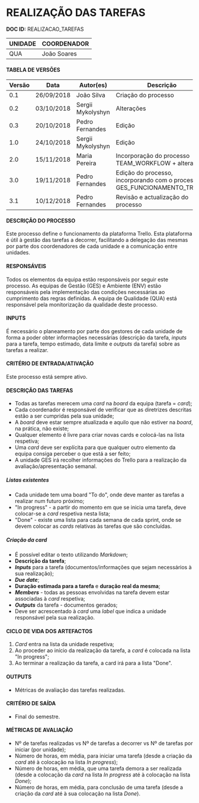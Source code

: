 # REALIZAÇÃO DAS TAREFAS

**DOC ID:** REALIZACAO_TAREFAS

| UNIDADE | COORDENADOR |
|---------|-------------|
|    QUA     |    João Soares    |   

#### TABELA DE VERSÕES

| Versão | Data | Autor(es) | Descrição |
|--------|------|---------|-----------|
|   0.1     |    26/09/2018  |    João Silva     |       Criação do processo    |
|   0.2     |    03/10/2018  |    Sergii Mykolyshyn     |       Alterações    |
|   0.3     |    20/10/2018  |    Pedro Fernandes     | Edição |
|   1.0     |    24/10/2018  |    Sergii Mykolyshyn     | Edição |
|   2.0     |    15/11/2018  | Maria Pereira | Incorporação do processo TEAM_WORKFLOW + alterações |
|3.0|19/11/2018|Pedro Fernandes|Edição do processo, incorporando com o processo GES_FUNCIONAMENTO_TRELLO
|3.1|10/12/2018|Pedro Fernandes|Revisão e actualização do processo

#### DESCRIÇÃO DO PROCESSO

Este processo define o funcionamento da plataforma Trello. Esta plataforma é útil à gestão das tarefas a decorrer, facilitando a delegação das mesmas por parte dos coordenadores de cada unidade e a comunicação entre unidades.

#### RESPONSÁVEIS

Todos os elementos da equipa estão responsáveis por seguir este processo. As equipas de Gestão (GES) e Ambiente (ENV) estão responsáveis pela implementação das condições necessárias ao cumprimento das regras definidas. A equipa de Qualidade (QUA) está responsável pela monitorização da qualidade deste processo.

#### INPUTS

É necessário o planeamento por parte dos gestores de cada unidade de forma a poder obter informações necessárias (descrição da tarefa, *inputs* para a tarefa, tempo estimado, data limite e *outputs* da tarefa) sobre as tarefas a realizar.

#### CRITÉRIO DE ENTRADA/ATIVAÇÃO

Este processo está sempre ativo.

#### DESCRIÇÃO DAS TAREFAS

* Todas as tarefas merecem uma _card_ na _board_ da equipa (tarefa = *card*);
* Cada coordenador é responsável de verificar que as diretrizes descritas estão a ser cumpridas pela sua unidade;
* A _board_ deve estar sempre atualizada e aquilo que não estiver na _board_, na prática, não existe;
* Qualquer elemento é livre para criar novas cards e colocá-las na lista respetiva;
* Uma _card_ deve ser explícita para que qualquer outro elemento da equipa consiga perceber o que está a ser feito;
* A unidade GES irá recolher informações do Trello para a realização da avaliação/apresentação semanal.

##### Listas existentes
* Cada unidade tem uma board "To do", onde deve manter as tarefas a realizar num futuro próximo;
* "In progress" - a partir do momento em que se inicia uma tarefa, deve colocar-se a _card_ respetiva nesta lista;
* "Done" - existe uma lista para cada semana de cada sprint, onde se devem colocar as _cards_ relativas às tarefas que são concluídas.


##### Criação da _card_
* É possível editar o texto utilizando _Markdown_;
* **Descrição da tarefa**;
* **_Inputs_** para a tarefa (documentos/informações que sejam necessários à sua realização);
* **_Due date_**;
* **Duração estimada para a tarefa** e **duração real da mesma**;
* **_Members_** - todas as pessoas envolvidas na tarefa devem estar associadas à _card_ respetiva;
* **_Outputs_** da tarefa - documentos gerados;
* Deve ser acrescentado à _card_ uma *label* que indica a unidade responsável pela sua realização.

#### CICLO DE VIDA DOS ARTEFACTOS

1. *Card* entra na lista da unidade respetiva;
2. Ao proceder ao início da realização da tarefa, a *card* é colocada na lista "In progress";
3. Ao terminar a realização da tarefa, a card irá para a lista "Done".

#### OUTPUTS

* Métricas de avaliação das tarefas realizadas.

#### CRITÉRIO DE SAÍDA

* Final do semestre.

#### MÉTRICAS DE AVALIAÇÃO

* Nº de tarefas realizadas vs Nº de tarefas a decorrer vs Nº de tarefas por iniciar (por unidade);
* Número de horas, em média, para iniciar uma tarefa (desde a criação da *card* até à colocação na lista *In progress*);
* Número de horas, em média, que uma tarefa demora a ser realizada (desde a colocação da *card* na lista *In progress* até à colocação na lista *Done*);
* Número de horas, em média, para conclusão de uma tarefa (desde a criação da *card* até à sua colocação na lista *Done*).
